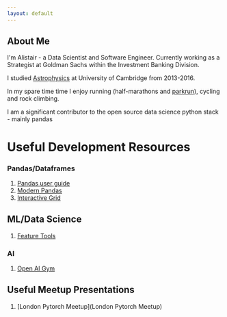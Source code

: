 ```yaml
---
layout: default
---
```


## About Me
I'm Alistair - a Data Scientist and Software Engineer. Currently working as a Strategist at Goldman Sachs
within the Investment Banking Division.

I studied [Astrophysics](https://www.ast.cam.ac.uk/students) at University of Cambridge from 2013-2016.

In my spare time time I enjoy running (half-marathons and [parkrun](https://www.parkrun.org.uk/)), cycling and rock climbing.

I am a significant contributor to the open source data science python stack - mainly pandas

# Useful Development Resources

### Pandas/Dataframes

1. [Pandas user guide](https://pandas.pydata.org/pandas-docs/stable/user_guide/index.html)
2. [Modern Pandas](https://tomaugspurger.github.io/modern-8-scaling.html)
3. [Interactive Grid](https://github.com/quantopian/qgrid)

## ML/Data Science

1. [Feature Tools](https://docs.featuretools.com)

### AI

1. [Open AI Gym](https://gym.openai.com/)

## Useful Meetup Presentations
1. [London Pytorch Meetup](London Pytorch Meetup)
